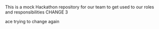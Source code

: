 This is a mock Hackathon repository for our team to get used to our roles and responsibilities
CHANGE 3

ace trying to change again